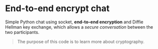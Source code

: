 # End-to-end encrypt chat

Simple Python chat using socket, **end-to-end encryption** and Diffie Hellman key exchange, which allows a *secure conversation* between the two participants.

> The purpose of this code is to learn more about cryptography.